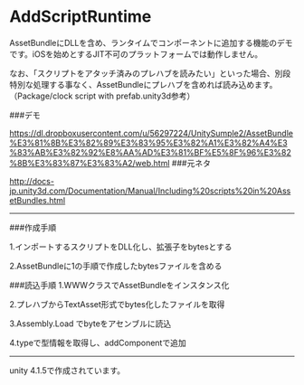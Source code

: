 AddScriptRuntime
================

AssetBundleにDLLを含め、ランタイムでコンポーネントに追加する機能のデモです。iOSを始めとするJIT不可のプラットフォームでは動作しません。

なお、「スクリプトをアタッチ済みのプレハブを読みたい」といった場合、別段特別な処理する事なく、AssetBundleにプレハブを含めれば読み込めます。（Package/clock script with prefab.unity3d参考）

###デモ

https://dl.dropboxusercontent.com/u/56297224/UnitySumple2/AssetBundle%E3%81%8B%E3%82%89%E3%83%95%E3%82%A1%E3%82%A4%E3%83%AB%E3%82%92%E8%AA%AD%E3%81%BF%E5%8F%96%E3%82%8B%E3%83%87%E3%83%A2/web.html
###元ネタ

http://docs-jp.unity3d.com/Documentation/Manual/Including%20scripts%20in%20AssetBundles.html


---
###作成手順

1.インポートするスクリプトをDLL化し、拡張子をbytesとする

2.AssetBundleに1の手順で作成したbytesファイルを含める


###読込手順
1.WWWクラスでAssetBundleをインスタンス化

2.プレハブからTextAsset形式でbytes化したファイルを取得

3.Assembly.Load でbyteをアセンブルに読込

4.typeで型情報を取得し、addComponentで追加

---

unity 4.1.5で作成されています。
